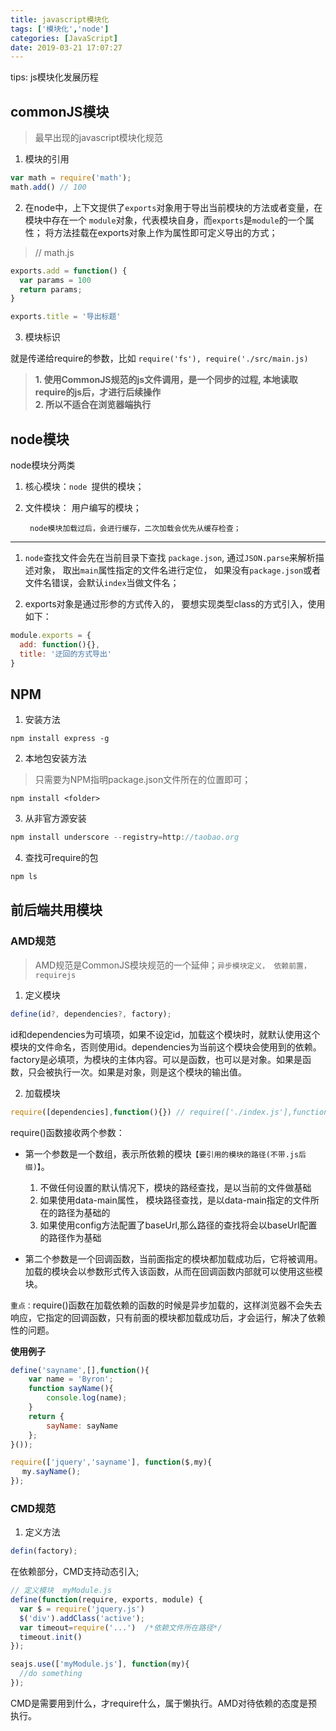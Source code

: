 ```yaml
---
title: javascript模块化
tags: ['模块化','node']
categories: [JavaScript]
date: 2019-03-21 17:07:27
---
```

tips: js模块化发展历程
<!-- more -->
## commonJS模块
> 最早出现的javascript模块化规范
1. 模块的引用
```js
var math = require('math'); 
math.add() // 100
```
2. 在node中，上下文提供了`exports`对象用于导出当前模块的方法或者变量，在模块中存在一个 `module`对象，代表模块自身，而`exports`是`module`的一个属性；
将方法挂载在exports对象上作为属性即可定义导出的方式；

> // math.js
```js
exports.add = function() {
  var params = 100
  return params;
}

exports.title = '导出标题'
```

3. 模块标识

就是传递给require的参数，比如 `require('fs'), require('./src/main.js)`

> **1. 使用CommonJS规范的js文件调用，是一个同步的过程, 本地读取require的js后，才进行后续操作**
</br>**2. 所以不适合在浏览器端执行**

## node模块

node模块分两类 

1. 核心模块：`node `提供的模块； 
2. 文件模块： 用户编写的模块；

        node模块加载过后，会进行缓存，二次加载会优先从缓存检查；
***

1. `node`查找文件会先在当前目录下查找 `package.json`, 通过`JSON.parse`来解析描述对象， 取出`main`属性指定的文件名进行定位， 如果没有`package.json`或者文件名错误，会默认`index`当做文件名；

2. exports对象是通过形参的方式传入的， 要想实现类型class的方式引入，使用如下：
```js
module.exports = {
  add: function(){},
  title: '迂回的方式导出'
}
```

## NPM

1. 安装方法
```shell
npm install express -g
```
2. 本地包安装方法
> 只需要为NPM指明package.json文件所在的位置即可；
```shell
npm install <folder>
```
3. 从非官方源安装

```js
npm install underscore --registry=http://taobao.org
```
4. 查找可require的包
```js
npm ls
```

## 前后端共用模块
### AMD规范
> AMD规范是CommonJS模块规范的一个延伸；`异步模块定义， 依赖前置， requirejs`
1. 定义模块
```js
define(id?, dependencies?, factory);
```
id和dependencies为可填项，如果不设定id，加载这个模块时，就默认使用这个模块的文件命名，否则使用id。dependencies为当前这个模块会使用到的依赖。factory是必填项，为模块的主体内容。可以是函数，也可以是对象。如果是函数，只会被执行一次。如果是对象，则是这个模块的输出值。

2. 加载模块
```js
require([dependencies],function(){}) // require(['./index.js'],function(){})
```
require()函数接收两个参数：
- 第一个参数是一个数组，表示所依赖的模块`【要引用的模块的路径(不带.js后缀)】`。

  1. 不做任何设置的默认情况下，模块的路经查找，是以当前的文件做基础
  2. 如果使用data-main属性， 模块路径查找，是以data-main指定的文件所在的路径为基础的
  3. 如果使用config方法配置了baseUrl,那么路径的查找将会以baseUrl配置的路径作为基础
- 第二个参数是一个回调函数，当前面指定的模块都加载成功后，它将被调用。加载的模块会以参数形式传入该函数，从而在回调函数内部就可以使用这些模块。

`重点：`require()函数在加载依赖的函数的时候是异步加载的，这样浏览器不会失去响应，它指定的回调函数，只有前面的模块都加载成功后，才会运行，解决了依赖性的问题。

**使用例子**
```js
define('sayname',[],function(){
    var name = 'Byron';
    function sayName(){
        console.log(name);
    }
    return {
        sayName: sayName
    };
}());
```
```js
require(['jquery','sayname'], function($,my){
　 my.sayName(); 
});
```

### CMD规范
1. 定义方法
```js
defin(factory);
```
在依赖部分，CMD支持动态引入;
```js
// 定义模块  myModule.js
define(function(require, exports, module) {
  var $ = require('jquery.js')
  $('div').addClass('active');
  var timeout=require('...')  /*依赖文件所在路径*/
  timeout.init()
});

seajs.use(['myModule.js'], function(my){
  //do something
});
```
CMD是需要用到什么，才require什么，属于懒执行。AMD对待依赖的态度是预执行。
